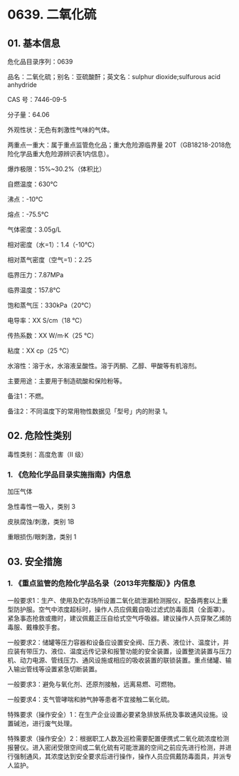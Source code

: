 # 0639. 二氧化硫

## 01. 基本信息

危化品目录序列：0639

品名：二氧化硫；别名：亚硫酸酐；英文名：sulphur dioxide;sulfurous acid anhydride

CAS 号：7446-09-5

分子量：64.06

外观性状：无色有刺激性气味的气体。

两重点一重大：属于重点监管危化品；重大危险源临界量 20T（GB18218-2018危险化学品重大危险源辨识表1内信息）。

爆炸极限：15%~30.2%（体积比）

自燃温度：630℃

沸点：-10℃

熔点：-75.5℃

气体密度：3.05g/L

相对密度（水=1）：1.4（-10℃）

相对蒸气密度（空气=1)：2.25

临界压力：7.87MPa

临界温度：157.8℃

饱和蒸气压：330kPa（20℃）

电导率：XX S/cm（18 ℃）

传热系数：XX W/m·K（25 ℃）

粘度：XX cp（25 ℃）

水溶性：溶于水，水溶液呈酸性。溶于丙酮、乙醇、甲酸等有机溶剂。

主要用途：主要用于制造硫酸和保险粉等。

备注1：不燃。

备注2：不同温度下的常用物性数据见「型号」内的附录 1。

## 02. 危险性类别

毒性类别：高度危害（II 级）

### 1. 《危险化学品目录实施指南》内信息

加压气体

急性毒性一吸入，类别 3 

皮肤腐蚀/刺激，类别 1B 

重眼损伤/眼刺激，类别 1

## 03. 安全措施

### 1. 《重点监管的危险化学品名录（2013年完整版）》内信息

一般要求1：生产、使用及贮存场所设置二氧化硫泄漏检测报仪，配备两套以上重型防护服。空气中浓度超标时，操作人员应佩戴自吸过滤式防毒面具（全面罩）。紧急事态抢救或撒时，建议佩戴正压自给式空气呼吸器。建议操作人员穿聚乙烯防毒服、戴橡胶手套。

一般要求2：储罐等压力容器和设备应设置安全阀、压力表、液位计、温度计，并应装有带压力、液位、温度远传记录和报警功能的安全装置，设置整流装置与压力机、动力电源、管线压力、通风设施或相应的吸收装置的联锁装置。重点储罐、输入输出管线等设置紧急切断装置。

一般要求3：避免与氧化剂、还原剂接触，远离易燃、可燃物。

一般要求4：支气管哮喘和肺气肿等患者不宜接触二氧化硫。

特殊要求（操作安全）1：在生产企业设置必要紧急排放系统及事故通风设施。设置碱池，进行废气处理。

特殊要求（操作安全）2：根据职工人数及巡检需要配置便携式二氧化硫浓度检测报瞽仪。进入密闭受限空间或二氧化硫有可能泄漏的空间之前应先进行检测，并进行强制通风，其浓度达到安全要求后进行操作，操作人员应佩戴防毒面具，并派专人监护。
